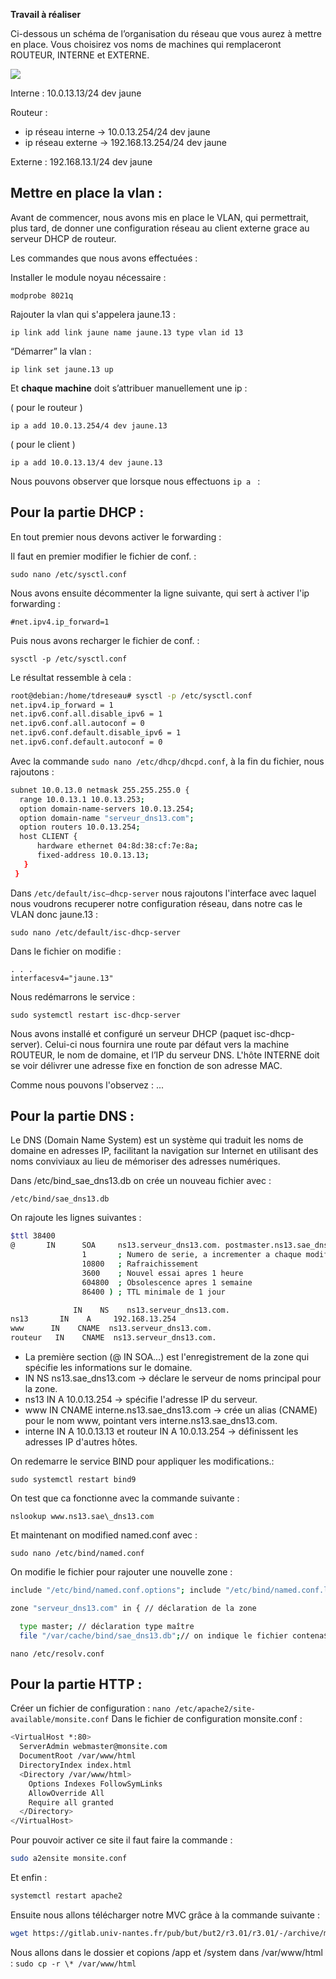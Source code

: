 **Travail à réaliser**

Ci-dessous un schéma de l’organisation du réseau que vous aurez à mettre en place. Vous choisirez vos noms de machines qui remplaceront ROUTEUR, INTERNE et EXTERNE.

![](Aspose.Words.3043882c-0868-4b50-a159-dc74a3c85fbb.001.png)



Interne : 10.0.13.13/24 dev jaune

Routeur : 
* ip réseau interne -> 10.0.13.254/24 dev jaune 
* ip réseau externe -> 192.168.13.254/24 dev jaune

Externe : 192.168.13.1/24 dev jaune


## Mettre en place la vlan :

Avant de commencer, nous avons mis en place le VLAN, qui permettrait, plus tard, de donner une configuration réseau au client externe grace au serveur DHCP de routeur.

Les commandes que nous avons effectuées : 

Installer le module noyau nécessaire :
```
modprobe 8021q
```
Rajouter la vlan qui s'appelera jaune.13 :
```
ip link add link jaune name jaune.13 type vlan id 13
```
“Démarrer” la vlan :
```
ip link set jaune.13 up
```
Et **chaque machine** doit s’attribuer manuellement une ip :

( pour le routeur )
```
ip a add 10.0.13.254/4 dev jaune.13
```
( pour le client )
```
ip a add 10.0.13.13/4 dev jaune.13
```
Nous pouvons observer que lorsque nous effectuons ```ip a ``` : 


## Pour la partie DHCP :

En tout premier nous devons activer le forwarding : 

Il faut en premier modifier le fichier de conf. :
```
sudo nano /etc/sysctl.conf
```

Nous avons ensuite décommenter la ligne suivante, qui sert à activer l'ip forwarding :
```
#net.ipv4.ip_forward=1
```


Puis nous avons recharger le fichier de conf. :
```
sysctl -p /etc/sysctl.conf
```

Le résultat ressemble à cela :
```bash 
root@debian:/home/tdreseau# sysctl -p /etc/sysctl.conf
net.ipv4.ip_forward = 1
net.ipv6.conf.all.disable_ipv6 = 1
net.ipv6.conf.all.autoconf = 0
net.ipv6.conf.default.disable_ipv6 = 1
net.ipv6.conf.default.autoconf = 0
```

Avec la commande ```sudo nano /etc/dhcp/dhcpd.conf```, à la fin du fichier, nous rajoutons :
```bash
subnet 10.0.13.0 netmask 255.255.255.0 {
  range 10.0.13.1 10.0.13.253;
  option domain-name-servers 10.0.13.254;
  option domain-name "serveur_dns13.com";
  option routers 10.0.13.254;
  host CLIENT {
      hardware ethernet 04:8d:38:cf:7e:8a;
      fixed-address 10.0.13.13;
   }
 }
```
Dans ```/etc/default/isc–dhcp-server``` nous rajoutons l'interface avec laquel nous voudrons recuperer notre configuration réseau, dans notre cas le VLAN donc jaune.13 :
```
sudo nano /etc/default/isc-dhcp-server
```
Dans le fichier on modifie :
```
. . .
interfacesv4="jaune.13"
```

Nous redémarrons le service :
```
sudo systemctl restart isc-dhcp-server
```
Nous avons installé et configuré un serveur DHCP (paquet isc-dhcp-server). Celui-ci nous fournira une route par défaut vers la machine ROUTEUR, le nom de domaine, et l’IP du serveur DNS. L'hôte INTERNE doit se voir délivrer une adresse fixe en fonction de son adresse MAC.

Comme nous pouvons l'observez :
...

## Pour la partie DNS :
Le DNS (Domain Name System) est un système qui traduit les noms de domaine en adresses IP, facilitant la navigation sur Internet en utilisant des noms conviviaux au lieu de mémoriser des adresses numériques.

Dans /etc/bind\_sae\_dns13.db on crée un nouveau fichier avec :
```
/etc/bind/sae_dns13.db
```
On rajoute les lignes suivantes :
```bash
$ttl 38400
@       IN      SOA     ns13.serveur_dns13.com. postmaster.ns13.sae_dns13.com. (
                1       ; Numero de serie, a incrementer a chaque modification
                10800   ; Rafraichissement
                3600    ; Nouvel essai apres 1 heure
                604800  ; Obsolescence apres 1 semaine
                86400 ) ; TTL minimale de 1 jour

              IN    NS    ns13.serveur_dns13.com.
ns13       IN    A     192.168.13.254
www      IN    CNAME  ns13.serveur_dns13.com.
routeur   IN    CNAME  ns13.serveur_dns13.com.


```

* La première section (@ IN SOA...) est l'enregistrement de la zone qui spécifie les informations sur le domaine.
* IN NS ns13.sae_dns13.com -> déclare le serveur de noms principal pour la zone.
* ns13 IN A 10.0.13.254 -> spécifie l'adresse IP du serveur.
* www IN CNAME interne.ns13.sae_dns13.com -> crée un alias (CNAME) pour le nom www, pointant vers interne.ns13.sae_dns13.com.
* interne IN A 10.0.13.13 et routeur IN A 10.0.13.254 -> définissent les adresses IP d'autres hôtes.

On redemarre le service BIND pour appliquer les modifications.:
```
sudo systemctl restart bind9
```
On test que ca fonctionne avec la commande suivante :
```
nslookup www.ns13.sae\_dns13.com
```
Et maintenant on modified named.conf avec :
```
sudo nano /etc/bind/named.conf
```
On modifie le fichier pour rajouter une nouvelle zone :
```bash
include "/etc/bind/named.conf.options"; include "/etc/bind/named.conf.local"; include "/etc/bind/named.conf.default-zones";

zone "serveur_dns13.com" in { // déclaration de la zone

  type master; // déclaration type maître
  file "/var/cache/bind/sae_dns13.db";// on indique le fichier contena$ };
```
```
nano /etc/resolv.conf
```

## Pour la partie HTTP :

Créer un fichier de configuration : ``` nano /etc/apache2/site-available/monsite.conf ```
Dans le fichier de configuration monsite.conf :
```bash
<VirtualHost *:80>
  ServerAdmin webmaster@monsite.com
  DocumentRoot /var/www/html
  DirectoryIndex index.html
  <Directory /var/www/html>
    Options Indexes FollowSymLinks
    AllowOverride All
    Require all granted
  </Directory>
</VirtualHost>
```

Pour pouvoir activer ce site il faut faire la commande :
```bash
sudo a2ensite monsite.conf
```

Et enfin :
```bash
systemctl restart apache2
```
Ensuite nous allons télécharger notre MVC grâce à la commande suivante :
```bash
wget https://gitlab.univ-nantes.fr/pub/but/but2/r3.01/r3.01/-/archive/main/r3.01-main.zip?path=td/workspace
```

Nous allons dans le dossier et copions /app et /system dans /var/www/html :
```sudo cp -r \* /var/www/html```



